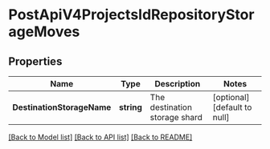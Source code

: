 # PostApiV4ProjectsIdRepositoryStorageMoves

## Properties
Name | Type | Description | Notes
------------ | ------------- | ------------- | -------------
**DestinationStorageName** | **string** | The destination storage shard | [optional] [default to null]

[[Back to Model list]](../README.md#documentation-for-models) [[Back to API list]](../README.md#documentation-for-api-endpoints) [[Back to README]](../README.md)


